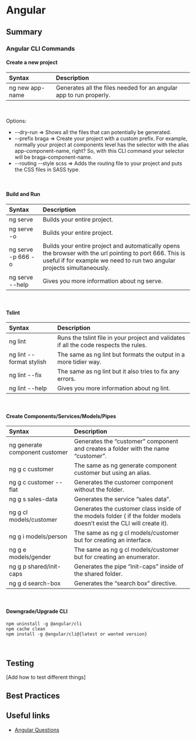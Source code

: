 # Angular

## Summary

### Angular CLI Commands

#### Create a new project
| Syntax      | Description |
| :----------- | :----------- |
| ng new app-name      | Generates all the files needed for an angular app to run properly.       |

<br/>

Options:
- --dry-run => Shows all the files that can potentially be generated.
- --prefix braga => Create your project with a custom prefix. For example, normally your project at components level has the selector with the alias app-component-name, right? So, with this CLI command your selector will be braga-component-name.
- --routing --style scss => Adds the routing file to your project and puts the CSS files in SASS type.

<br/>

#### Build and Run
| Syntax      | Description |
| :----------- | :----------- |
| ng serve      | Builds your entire project.       |
| ng serve -o | Builds your entire project. |
| ng serve -p 666 -o | Builds your entire project and automatically opens the browser with the url pointing to port 666. This is useful if for example we need to run two angular projects simultaneously. |
| ng serve --help | Gives you more information about ng serve. |

<br/>

#### Tslint
| Syntax      | Description |
| :----------- | :----------- |
| ng lint | Runs the tslint file in your project and validates if all the code respects the rules. |
| ng lint --format stylish | The same as ng lint but formats the output in a more tidier way. |
| ng lint --fix | The same as ng lint but it also tries to fix any errors. |
| ng lint --help | Gives you more information about ng lint. |

<br/>

#### Create Components/Services/Models/Pipes

| Syntax      | Description |
| :----------- | :----------- |
| ng generate component customer | Generates the “customer” component and creates a folder with the name “customer”.
| ng g c customer | The same as ng generate component customer but using an alias.
| ng g c customer --flat | Generates the customer component without the folder.
| ng g s sales-data | Generates the service “sales data”.
| ng g cl models/customer | Generates the customer class inside of the models folder ( if the folder models doesn’t exist the CLI will create it).
| ng g i models/person | The same as ng g cl models/customer but for creating an interface.
| ng g e models/gender | The same as ng g cl models/customer but for creating an enumerator.
| ng g p shared/init-caps | Generates the pipe “init-caps” inside of the shared folder.
| ng g d search-box | Generates the “search box” directive.

<br/>

#### Downgrade/Upgrade CLI

```
npm uninstall -g @angular/cli
npm cache clean
npm install -g @angular/cli@{latest or wanted version}
```

<br/>

## Testing

[Add how to test different things]

## Best Practices

## Useful links

- [Angular Questions](https://medium.com/javascript-in-plain-english/tricky-interview-questions-in-angular-2020-part-3-659c0bc81a9d)
